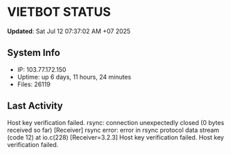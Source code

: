 # VIETBOT STATUS
**Updated**: Sat Jul 12 07:37:02 AM +07 2025

## System Info
- IP: 103.77.172.150
- Uptime: up 6 days, 11 hours, 24 minutes
- Files: 26119

## Last Activity
Host key verification failed.
rsync: connection unexpectedly closed (0 bytes received so far) [Receiver]
rsync error: error in rsync protocol data stream (code 12) at io.c(228) [Receiver=3.2.3]
Host key verification failed.
Host key verification failed.
